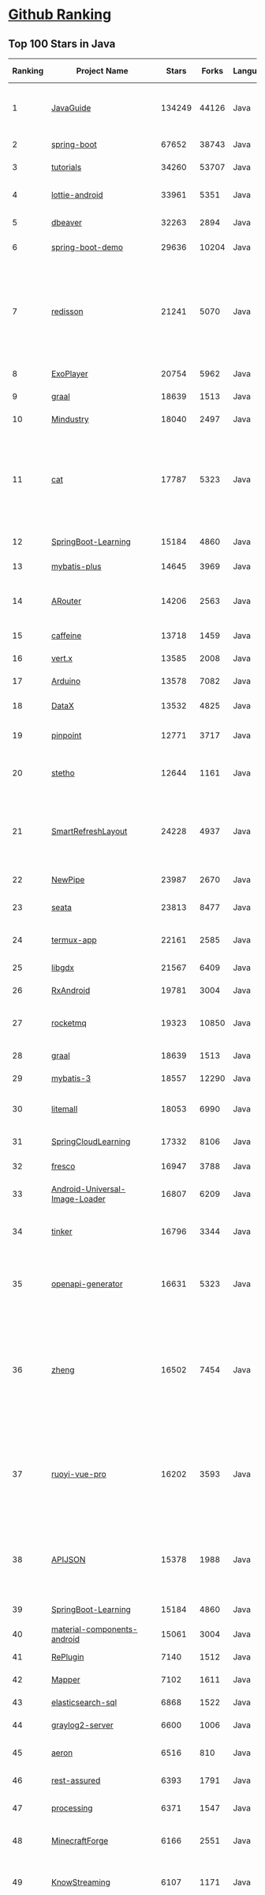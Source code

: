 [Github Ranking](../README.md)
==========

## Top 100 Stars in Java

| Ranking | Project Name | Stars | Forks | Language | Open Issues | Description | Last Commit |
| ------- | ------------ | ----- | ----- | -------- | ----------- | ----------- | ----------- |
| 1 | [JavaGuide](https://github.com/Snailclimb/JavaGuide) | 134249 | 44126 | Java | 66 | 「Java学习+面试指南」一份涵盖大部分 Java 程序员所需要掌握的核心知识。准备 Java 面试，首选 JavaGuide！ | 2023-06-04T16:54:19Z |
| 2 | [spring-boot](https://github.com/spring-projects/spring-boot) | 67652 | 38743 | Java | 620 | Spring Boot | 2023-06-05T08:09:44Z |
| 3 | [tutorials](https://github.com/eugenp/tutorials) | 34260 | 53707 | Java | 24 | Just Announced - "Learn Spring Security OAuth":  | 2023-06-05T05:59:40Z |
| 4 | [lottie-android](https://github.com/airbnb/lottie-android) | 33961 | 5351 | Java | 25 | Render After Effects animations natively on Android and iOS, Web, and React Native | 2023-06-04T17:48:57Z |
| 5 | [dbeaver](https://github.com/dbeaver/dbeaver) | 32263 | 2894 | Java | 1712 | Free universal database tool and SQL client | 2023-06-05T08:42:00Z |
| 6 | [spring-boot-demo](https://github.com/xkcoding/spring-boot-demo) | 29636 | 10204 | Java | 82 | 🚀一个用来深入学习并实战 Spring Boot 的项目。 | 2023-05-27T02:05:07Z |
| 7 | [redisson](https://github.com/redisson/redisson) | 21241 | 5070 | Java | 322 | Redisson - Easy Redis Java client with features of In-Memory Data Grid. Over 50 Redis based Java objects and services: Set, Multimap, SortedSet, Map, List, Queue, Deque, Semaphore, Lock, AtomicLong, Map Reduce, Publish / Subscribe, Bloom filter, Spring Cache, Tomcat, Scheduler, JCache API, Hibernate, MyBatis, RPC, local cache ... | 2023-06-05T08:51:16Z |
| 8 | [ExoPlayer](https://github.com/google/ExoPlayer) | 20754 | 5962 | Java | 737 | An extensible media player for Android | 2023-06-02T11:11:49Z |
| 9 | [graal](https://github.com/oracle/graal) | 18639 | 1513 | Java | 837 | GraalVM: Run Programs Faster Anywhere :rocket: | 2023-06-05T08:36:25Z |
| 10 | [Mindustry](https://github.com/Anuken/Mindustry) | 18040 | 2497 | Java | 0 | The automation tower defense RTS | 2023-06-05T03:20:49Z |
| 11 | [cat](https://github.com/dianping/cat) | 17787 | 5323 | Java | 134 | CAT 作为服务端项目基础组件，提供了 Java, C/C++, Node.js, Python, Go 等多语言客户端，已经在美团点评的基础架构中间件框架（MVC框架，RPC框架，数据库框架，缓存框架等，消息队列，配置系统等）深度集成，为美团点评各业务线提供系统丰富的性能指标、健康状况、实时告警等。 | 2023-03-22T17:18:53Z |
| 12 | [SpringBoot-Learning](https://github.com/dyc87112/SpringBoot-Learning) | 15184 | 4860 | Java | 35 | 《Spring Boot基础教程》，2.x版本持续连载中！点击下方链接直达教程目录！ | 2023-05-02T20:10:39Z |
| 13 | [mybatis-plus](https://github.com/baomidou/mybatis-plus) | 14645 | 3969 | Java | 149 | An powerful enhanced toolkit of MyBatis for simplify development | 2023-06-04T06:18:46Z |
| 14 | [ARouter](https://github.com/alibaba/ARouter) | 14206 | 2563 | Java | 104 | 💪 A framework for assisting in the renovation of Android componentization (帮助 Android App 进行组件化改造的路由框架) | 2023-05-17T12:17:20Z |
| 15 | [caffeine](https://github.com/ben-manes/caffeine) | 13718 | 1459 | Java | 2 | A high performance caching library for Java | 2023-06-05T08:23:34Z |
| 16 | [vert.x](https://github.com/eclipse-vertx/vert.x) | 13585 | 2008 | Java | 190 | Vert.x is a tool-kit for building reactive applications on the JVM | 2023-06-01T22:19:38Z |
| 17 | [Arduino](https://github.com/arduino/Arduino) | 13578 | 7082 | Java | 656 | Arduino IDE 1.x | 2023-05-25T09:35:21Z |
| 18 | [DataX](https://github.com/alibaba/DataX) | 13532 | 4825 | Java | 875 | DataX是阿里云DataWorks数据集成的开源版本。 | 2023-05-31T02:35:37Z |
| 19 | [pinpoint](https://github.com/pinpoint-apm/pinpoint) | 12771 | 3717 | Java | 339 | APM, (Application Performance Management) tool for large-scale distributed systems.  | 2023-06-05T08:32:48Z |
| 20 | [stetho](https://github.com/facebookarchive/stetho) | 12644 | 1161 | Java | 63 | Stetho is a debug bridge for Android applications, enabling the powerful Chrome Developer Tools and much more. | 2023-03-23T16:43:08Z |
| 21 | [SmartRefreshLayout](https://github.com/scwang90/SmartRefreshLayout) | 24228 | 4937 | Java | 283 | 🔥下拉刷新、上拉加载、二级刷新、淘宝二楼、RefreshLayout、OverScroll，Android智能下拉刷新框架，支持越界回弹、越界拖动，具有极强的扩展性，集成了几十种炫酷的Header和 Footer。 | 2023-04-27T07:04:09Z |
| 22 | [NewPipe](https://github.com/TeamNewPipe/NewPipe) | 23987 | 2670 | Java | 1178 | A libre lightweight streaming front-end for Android. | 2023-06-02T08:49:08Z |
| 23 | [seata](https://github.com/seata/seata) | 23813 | 8477 | Java | 682 | :fire: Seata is an easy-to-use, high-performance, open source distributed transaction solution. | 2023-06-01T07:02:22Z |
| 24 | [termux-app](https://github.com/termux/termux-app) | 22161 | 2585 | Java | 293 | Termux - a terminal emulator application for Android OS extendible by variety of packages. | 2023-06-01T05:57:59Z |
| 25 | [libgdx](https://github.com/libgdx/libgdx) | 21567 | 6409 | Java | 207 | Desktop/Android/HTML5/iOS Java game development framework | 2023-06-01T07:36:02Z |
| 26 | [RxAndroid](https://github.com/ReactiveX/RxAndroid) | 19781 | 3004 | Java | 1 | RxJava bindings for Android | 2023-02-20T12:33:53Z |
| 27 | [rocketmq](https://github.com/apache/rocketmq) | 19323 | 10850 | Java | 384 | Apache RocketMQ is a cloud native messaging and streaming platform, making it simple to build event-driven applications. | 2023-06-05T08:31:15Z |
| 28 | [graal](https://github.com/oracle/graal) | 18639 | 1513 | Java | 837 | GraalVM: Run Programs Faster Anywhere :rocket: | 2023-06-05T08:36:25Z |
| 29 | [mybatis-3](https://github.com/mybatis/mybatis-3) | 18557 | 12290 | Java | 128 | MyBatis SQL mapper framework for Java | 2023-06-01T11:32:15Z |
| 30 | [litemall](https://github.com/linlinjava/litemall) | 18053 | 6990 | Java | 27 | 又一个小商城。litemall = Spring Boot后端 + Vue管理员前端 + 微信小程序用户前端 + Vue用户移动端 | 2023-04-17T13:12:31Z |
| 31 | [SpringCloudLearning](https://github.com/forezp/SpringCloudLearning) | 17332 | 8106 | Java | 39 | 《史上最简单的Spring Cloud教程源码》 | 2021-04-12T09:53:47Z |
| 32 | [fresco](https://github.com/facebook/fresco) | 16947 | 3788 | Java | 203 | An Android library for managing images and the memory they use. | 2023-06-02T14:20:42Z |
| 33 | [Android-Universal-Image-Loader](https://github.com/nostra13/Android-Universal-Image-Loader) | 16807 | 6209 | Java | 447 | Powerful and flexible library for loading, caching and displaying images on Android. | 2022-01-17T09:48:53Z |
| 34 | [tinker](https://github.com/Tencent/tinker) | 16796 | 3344 | Java | 483 | Tinker is a hot-fix solution library for Android, it supports dex, library and resources update without reinstall apk. | 2023-05-26T16:02:19Z |
| 35 | [openapi-generator](https://github.com/OpenAPITools/openapi-generator) | 16631 | 5323 | Java | 3659 | OpenAPI Generator allows generation of API client libraries (SDK generation), server stubs, documentation and configuration automatically given an OpenAPI Spec (v2, v3) | 2023-06-05T08:45:57Z |
| 36 | [zheng](https://github.com/shuzheng/zheng) | 16502 | 7454 | Java | 36 | 基于Spring+SpringMVC+Mybatis分布式敏捷开发系统架构，提供整套公共微服务服务模块：集中权限管理（单点登录）、内容管理、支付中心、用户管理（支持第三方登录）、微信平台、存储系统、配置中心、日志分析、任务和通知等，支持服务治理、监控和追踪，努力为中小型企业打造全方位J2EE企业级开发解决方案。 | 2022-12-16T09:53:00Z |
| 37 | [ruoyi-vue-pro](https://github.com/YunaiV/ruoyi-vue-pro) | 16202 | 3593 | Java | 10 | 🔥 官方推荐 🔥 RuoYi-Vue 全新 Pro 版本，优化重构所有功能。基于 Spring Boot + MyBatis Plus + Vue & Element 实现的后台管理系统 + 微信小程序，支持 RBAC 动态权限、数据权限、SaaS 多租户、Flowable 工作流、三方登录、支付、短信、商城等功能。你的 ⭐️ Star ⭐️，是作者生发的动力！ | 2023-05-30T04:10:07Z |
| 38 | [APIJSON](https://github.com/Tencent/APIJSON) | 15378 | 1988 | Java | 210 | 🏆 零代码、全功能、强安全 ORM 库 🚀 后端接口和文档零代码，前端(客户端) 定制返回 JSON 的数据和结构。 🏆 A JSON Transmission Protocol and an ORM Library 🚀  provides APIs and Docs without writing any code. | 2023-06-04T10:37:10Z |
| 39 | [SpringBoot-Learning](https://github.com/dyc87112/SpringBoot-Learning) | 15184 | 4860 | Java | 35 | 《Spring Boot基础教程》，2.x版本持续连载中！点击下方链接直达教程目录！ | 2023-05-02T20:10:39Z |
| 40 | [material-components-android](https://github.com/material-components/material-components-android) | 15061 | 3004 | Java | 435 | Modular and customizable Material Design UI components for Android | 2023-06-01T06:58:30Z |
| 41 | [RePlugin](https://github.com/Qihoo360/RePlugin) | 7140 | 1512 | Java | 309 | RePlugin - A flexible, stable, easy-to-use Android Plug-in Framework | 2022-10-26T09:44:28Z |
| 42 | [Mapper](https://github.com/abel533/Mapper) | 7102 | 1611 | Java | 222 | Mybatis Common Mapper - Easy to use | 2023-06-03T02:08:17Z |
| 43 | [elasticsearch-sql](https://github.com/NLPchina/elasticsearch-sql) | 6868 | 1522 | Java | 306 | Use SQL to query Elasticsearch | 2023-05-30T13:55:23Z |
| 44 | [graylog2-server](https://github.com/Graylog2/graylog2-server) | 6600 | 1006 | Java | 1423 | Free and open log management | 2023-06-05T08:41:54Z |
| 45 | [aeron](https://github.com/real-logic/aeron) | 6516 | 810 | Java | 20 | Efficient reliable UDP unicast, UDP multicast, and IPC message transport | 2023-05-31T18:49:28Z |
| 46 | [rest-assured](https://github.com/rest-assured/rest-assured) | 6393 | 1791 | Java | 488 | Java DSL for easy testing of REST services | 2023-04-20T14:40:24Z |
| 47 | [processing](https://github.com/processing/processing) | 6371 | 1547 | Java | 469 | Source code for the Processing Core and Development Environment (PDE) | 2023-01-31T12:21:20Z |
| 48 | [MinecraftForge](https://github.com/MinecraftForge/MinecraftForge) | 6166 | 2551 | Java | 112 | Modifications to the Minecraft base files to assist in compatibility between mods. | 2023-06-04T20:39:38Z |
| 49 | [KnowStreaming](https://github.com/didi/KnowStreaming) | 6107 | 1171 | Java | 96 | 一站式云原生实时流数据平台，通过0侵入、插件化构建企业级Kafka服务，极大降低操作、存储和管理实时流数据门槛 | 2023-06-04T13:18:22Z |
| 50 | [JavaTutorial](https://github.com/h2pl/JavaTutorial) | 6036 | 1490 | Java | 5 | 【Java工程师面试复习指南】本仓库涵盖大部分Java程序员所需要掌握的核心知识，整合了互联网上的很多优质Java技术文章，力求打造为最完整最实用的Java开发者学习指南，如果对你有帮助，给个star告诉我吧，谢谢！ | 2023-05-30T16:13:22Z |
| 51 | [EffectiveAndroidUI](https://github.com/pedrovgs/EffectiveAndroidUI) | 6030 | 1212 | Java | 4 | Sample project created to show some of the best Android practices to work in the Android UI Layer. The UI layer of this project has been implemented using MVP or MVVM (without binding engine) to show how this patterns works. This project is used during the talk "EffectiveAndroidUI". | 2021-09-29T19:30:29Z |
| 52 | [physical-web](https://github.com/google/physical-web) | 6023 | 696 | Java | 90 | The Physical Web: walk up and use anything | 2018-12-05T21:09:11Z |
| 53 | [dynamic-load-apk](https://github.com/singwhatiwanna/dynamic-load-apk) | 5992 | 2023 | Java | 84 | DL : dynamic load framework in android | 2019-09-14T12:10:45Z |
| 54 | [kafka-ui](https://github.com/provectus/kafka-ui) | 5943 | 752 | Java | 247 | Open-Source Web UI for Apache Kafka Management | 2023-06-05T08:00:33Z |
| 55 | [material-calendarview](https://github.com/prolificinteractive/material-calendarview) | 5869 | 1326 | Java | 220 | A Material design back port of Android's CalendarView | 2023-05-28T16:37:44Z |
| 56 | [springcloud-learning](https://github.com/macrozheng/springcloud-learning) | 5839 | 2682 | Java | 17 | 一套涵盖大部分核心组件使用的Spring Cloud教程，包括Spring Cloud Alibaba及分布式事务Seata，基于Spring Cloud Greenwich及SpringBoot 2.1.7。篇篇精华，涵盖大部分应用场景。 | 2022-08-01T09:16:30Z |
| 57 | [InfiniteCycleViewPager](https://github.com/Devlight/InfiniteCycleViewPager) | 5756 | 843 | Java | 56 | Infinite cycle ViewPager with two-way orientation and interactive effect. | 2022-08-09T20:20:47Z |
| 58 | [smile](https://github.com/haifengl/smile) | 5752 | 1114 | Java | 12 | Statistical Machine Intelligence & Learning Engine | 2023-05-09T01:53:15Z |
| 59 | [itstack-demo-design](https://github.com/fuzhengwei/itstack-demo-design) | 5637 | 1727 | Java | 18 | :art: 《重学Java设计模式》是一本互联网真实案例实践书籍。以落地解决方案为核心，从实际业务中抽离出，交易、营销、秒杀、中间件、源码等22个真实场景，来学习设计模式的运用。欢迎关注小傅哥，微信(fustack)，公众号：bugstack虫洞栈，博客：https://bugstack.cn | 2022-12-16T03:37:03Z |
| 60 | [barcodescanner](https://github.com/dm77/barcodescanner) | 5462 | 1440 | Java | 0 | Barcode Scanner Libraries for Android | 2020-07-01T15:06:59Z |
| 61 | [road-trip](https://github.com/romainguy/road-trip) | 1470 | 277 | Java | 2 | A sample Android application that demonstrates how to implement various visual effects. | 2017-03-24T10:06:56Z |
| 62 | [AndroidDynamicLoader](https://github.com/mmin18/AndroidDynamicLoader) | 1454 | 511 | Java | 3 | A plugin system that runs like a browser, but instead of load web pages, it load apk plugins which runs natively on Android system. | 2016-02-19T08:11:23Z |
| 63 | [pull-to-make-soup](https://github.com/Yalantis/pull-to-make-soup) | 1444 | 234 | Java | 0 | Custom animated pull-to-refresh that can be easily added to RecyclerView | 2022-09-22T10:09:15Z |
| 64 | [ha-bridge](https://github.com/bwssytems/ha-bridge) | 1439 | 199 | Java | 143 | Home automation bridge that emulates a Philips Hue light system and can control other systems such as a Vera, Harmony Hub, Nest, MiLight bulbs or any other system that has an http/https/tcp/udp interface. This is a compact impl to run on small format computers. This is impl started from this project https://github.com/armzilla/amazon-echo-ha-bridge. | 2022-09-24T06:50:24Z |
| 65 | [mysql_perf_analyzer](https://github.com/yahoo/mysql_perf_analyzer) | 1431 | 224 | Java | 9 | MySQL performance monitoring and analysis. | 2023-03-21T04:05:35Z |
| 66 | [MaterialTabs](https://github.com/neokree/MaterialTabs) | 1399 | 395 | Java | 0 | Custom Tabs with Material Design effects | 2019-03-12T01:46:41Z |
| 67 | [MultiType-FilePicker](https://github.com/fishwjy/MultiType-FilePicker) | 1397 | 251 | Java | 41 | This is a light Android file picker library. | 2021-01-23T09:19:40Z |
| 68 | [PullLoadMoreRecyclerView](https://github.com/WuXiaolong/PullLoadMoreRecyclerView) | 1393 | 379 | Java | 20 | 实现RecyclerView下拉刷新和上拉加载更多以及RecyclerView线性、网格、瀑布流效果演示 | 2018-06-08T04:07:01Z |
| 69 | [android-UCToast](https://github.com/liaohuqiu/android-UCToast) | 1382 | 277 | Java | 9 | Demonstrate how UC browser display a system overlay view in any platform above API level 9. | 2017-07-19T10:16:16Z |
| 70 | [AnimatorDurationTile](https://github.com/nickbutcher/AnimatorDurationTile) | 1382 | 118 | Java | 1 | A quick settings tile to quickly set the animator duration scale. | 2016-12-12T15:25:36Z |
| 71 | [Android-AppMsg](https://github.com/johnkil/Android-AppMsg) | 1374 | 410 | Java | 14 | In-layout notifications. Based on Toast notifications and article by Cyril Mottier (http://android.cyrilmottier.com/?p=773). | 2020-10-02T13:04:20Z |
| 72 | [ArcMenu](https://github.com/daCapricorn/ArcMenu) | 1345 | 589 | Java | 9 | An android custom view which looks like the menu in Path 2.0 (for iOS). | 2020-07-15T11:04:44Z |
| 73 | [greenhouse](https://github.com/spring-attic/greenhouse) | 1322 | 955 | Java | 6 | Reference web application for Spring technologies and social destination for Spring developers. | 2019-03-21T18:50:11Z |
| 74 | [FunGameRefresh](https://github.com/Hitomis/FunGameRefresh) | 1319 | 195 | Java | 2 | [暂停维护]好玩的下拉刷新控件，让我们一起来回味童年 | 2017-07-11T02:11:37Z |
| 75 | [ParticleTextView](https://github.com/Yasic/ParticleTextView) | 1310 | 194 | Java | 10 | 一个用粒子动画显示文字的 Android 自定义 View | 2017-05-31T16:23:21Z |
| 76 | [EasyMVP](https://github.com/6thsolution/EasyMVP) | 1305 | 133 | Java | 13 | A full-featured framework that allows building android applications following the principles of Clean Architecture. | 2023-01-04T15:31:08Z |
| 77 | [android-smart-image-view](https://github.com/loopj/android-smart-image-view) | 1296 | 512 | Java | 45 | Android ImageView replacement which allows image loading from URLs or contact address book, with caching | 2018-05-31T16:50:53Z |
| 78 | [coolMenu](https://github.com/notice501/coolMenu) | 1295 | 147 | Java | 2 | A Cool Cards Menu Concept | 2021-07-24T21:24:42Z |
| 79 | [ignition](https://github.com/mttkay/ignition) | 1285 | 300 | Java | 28 | Kick-starts Android application development. | 2013-01-31T16:08:04Z |
| 80 | [Spotlight](https://github.com/29jitender/Spotlight) | 1269 | 167 | Java | 36 | Spotlight is an Android library used to onboard users by showcasing specific features in the app. | 2020-07-11T04:15:06Z |
| 81 | [Android-Debug-Database](https://github.com/amitshekhariitbhu/Android-Debug-Database) | 8194 | 870 | Java | 71 | A library for debugging android databases and shared preferences - Make Debugging Great Again | 2023-01-18T08:06:22Z |
| 82 | [SimianArmy](https://github.com/Netflix/SimianArmy) | 7936 | 1155 | Java | 39 | Tools for keeping your cloud operating in top form. Chaos Monkey is a resiliency tool that helps applications tolerate random instance failures. | 2018-12-18T09:29:22Z |
| 83 | [HomeMirror](https://github.com/HannahMitt/HomeMirror) | 7892 | 688 | Java | 32 | Android application powering the mirror in my house | 2023-05-28T16:33:49Z |
| 84 | [shardingsphere-elasticjob](https://github.com/apache/shardingsphere-elasticjob) | 7884 | 3266 | Java | 146 | Distributed scheduled job framework | 2023-06-01T01:33:10Z |
| 85 | [hugo](https://github.com/JakeWharton/hugo) | 7882 | 815 | Java | 53 | Annotation-triggered method call logging for your debug builds. | 2022-01-05T11:19:51Z |
| 86 | [jna](https://github.com/java-native-access/jna) | 7832 | 1633 | Java | 78 | Java Native Access | 2023-04-26T02:25:40Z |
| 87 | [datahub](https://github.com/datahub-project/datahub) | 7788 | 2263 | Java | 87 | The Metadata Platform for the Modern Data Stack | 2023-06-05T09:01:51Z |
| 88 | [subsampling-scale-image-view](https://github.com/davemorrissey/subsampling-scale-image-view) | 7564 | 1134 | Java | 36 | Android library (AAR). Highly configurable, easily extendable deep zoom view for displaying huge images without loss of detail. Perfect for photo galleries, maps, building plans etc. | 2022-03-30T10:42:13Z |
| 89 | [Paper](https://github.com/PaperMC/Paper) | 7487 | 1879 | Java | 271 | High performance Spigot fork that aims to fix gameplay and mechanics inconsistencies | 2023-06-05T03:45:44Z |
| 90 | [vjtools](https://github.com/vipshop/vjtools) | 7480 | 1514 | Java | 34 | The vip.com's java coding standard, libraries and tools | 2023-05-02T13:50:56Z |
| 91 | [MyBookshelf](https://github.com/gedoor/MyBookshelf) | 7410 | 1850 | Java | 229 | 阅读是一款可以自定义来源阅读网络内容的工具，为广大网络文学爱好者提供一种方便、快捷舒适的试读体验。 | 2022-04-01T02:57:15Z |
| 92 | [AndroidAsync](https://github.com/koush/AndroidAsync) | 7381 | 1569 | Java | 335 | Asynchronous socket, http(s) (client+server) and websocket library for android. Based on nio, not threads. | 2022-11-23T15:20:07Z |
| 93 | [dagger](https://github.com/square/dagger) | 7301 | 3086 | Java | 59 | A fast dependency injector for Android and Java. | 2021-08-26T11:07:52Z |
| 94 | [sweet-alert-dialog](https://github.com/pedant/sweet-alert-dialog) | 7259 | 1965 | Java | 144 | SweetAlert for Android, a beautiful and clever alert dialog | 2021-08-31T11:15:13Z |
| 95 | [agera](https://github.com/google/agera) | 7247 | 659 | Java | 4 | Reactive Programming for Android | 2022-01-13T14:58:57Z |
| 96 | [flyway](https://github.com/flyway/flyway) | 7200 | 1387 | Java | 87 | Flyway by Redgate • Database Migrations Made Easy. | 2023-05-27T06:31:03Z |
| 97 | [im-server](https://github.com/wildfirechat/im-server) | 7199 | 1673 | Java | 1 | 即时通讯(IM)系统 | 2023-05-27T02:15:11Z |
| 98 | [lawnchair](https://github.com/LawnchairLauncher/lawnchair) | 7190 | 988 | Java | 97 | No clever tagline needed. | 2023-06-04T00:18:42Z |
| 99 | [LeetCode](https://github.com/yuanguangxin/LeetCode) | 7105 | 1896 | Java | 0 | LeetCode刷题记录与面试整理 | 2023-04-03T16:23:44Z |
| 100 | [jmeter](https://github.com/apache/jmeter) | 7065 | 1891 | Java | 664 | Apache JMeter open-source load testing tool for analyzing and measuring the performance of a variety of services | 2023-06-04T19:50:08Z |

